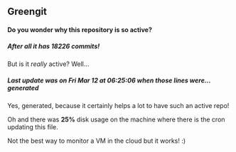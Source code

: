 ## Greengit

#### Do you wonder why this repository is so active?

##### After all it has 18226 commits!

But is it *really* active? Well...

##### Last update was on Fri Mar 12 at 06:25:06 when those lines were... generated

Yes, generated, because it certainly helps a lot to have such an active repo!

Oh and there was **25%** disk usage on the machine
where there is the cron updating this file.

Not the best way to monitor a VM in the cloud but it works! :)
